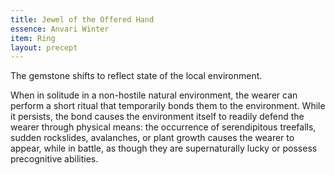 ```yaml
---
title: Jewel of the Offered Hand
essence: Anvari Winter
item: Ring
layout: precept
---
```


The gemstone shifts to reflect state of the local environment.

When in solitude in a non-hostile natural environment, the wearer can perform a short ritual that temporarily bonds them to the environment.
While it persists, the bond causes the environment itself to readily defend the wearer through physical means: the occurrence of serendipitous treefalls, sudden rockslides, avalanches, or plant growth causes the wearer to appear, while in battle, as though they are supernaturally lucky or possess precognitive abilities.
